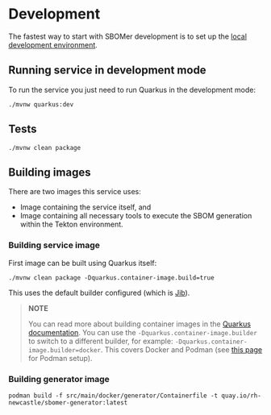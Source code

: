 # Development

The fastest way to start with SBOMer development is to set up the [local development environment](environments.md).

## Running service in development mode

To run the service you just need to run Quarkus in the development mode:

```
./mvnw quarkus:dev
```

## Tests

```
./mvnw clean package
```

## Building images

There are two images this service uses:

- Image containing the service itself, and
- Image containing all necessary tools to execute the SBOM generation within the Tekton environment.

### Building service image

First image can be built using Quarkus itself:

```
./mvnw clean package -Dquarkus.container-image.build=true
```

This uses the default builder configured (which is [Jib](https://github.com/GoogleContainerTools/jib)).

> **NOTE**
>
> You can read more about building container images in the [Quarkus documentation](https://quarkus.io/guides/container-image). You can use the `-Dquarkus.container-image.builder` to switch to a different builder, for example: `-Dquarkus.container-image.builder=docker`. This covers Docker and Podman (see [this page](https://quarkus.io/blog/quarkus-devservices-testcontainers-podman/) for Podman setup).

### Building generator image

```
podman build -f src/main/docker/generator/Containerfile -t quay.io/rh-newcastle/sbomer-generator:latest
```